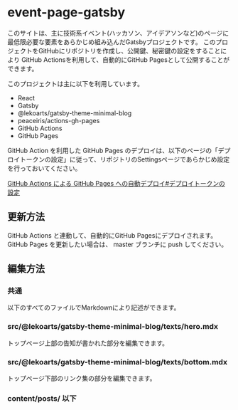 # event-page-gatsby

このサイトは、主に技術系イベント(ハッカソン、アイデアソンなど)のページに最低限必要な要素をあらかじめ組み込んだGatsbyプロジェクトです。
このプロジェクトをGitHubにリポジトリを作成し、公開鍵、秘密鍵の設定をすることにより
GitHub Actionsを利用して、自動的にGitHub Pagesとして公開することができます。

このプロジェクトは主に以下を利用しています。

- React
- Gatsby
- @lekoarts/gatsby-theme-minimal-blog
- peaceiris/actions-gh-pages
- GitHub Actions
- GitHub Pages

GitHub Action を利用した GitHub Pages のデプロイは、以下のページの「デプロイトークンの設定」に従って、リポジトリのSettingsページであらかじめ設定を行っておいてください。

[GitHub Actions による GitHub Pages への自動デプロイ#デプロイトークンの設定](https://qiita.com/peaceiris/items/d401f2e5724fdcb0759d#%E3%83%87%E3%83%97%E3%83%AD%E3%82%A4%E3%83%88%E3%83%BC%E3%82%AF%E3%83%B3%E3%81%AE%E8%A8%AD%E5%AE%9A)


## 更新方法

GitHub Actions と連動して、自動的にGitHub Pagesにデプロイされます。
GitHub Pages を更新したい場合は、 master ブランチに push してください。

## 編集方法

### 共通

以下のすべてのファイルでMarkdownにより記述ができます。

### src/@lekoarts/gatsby-theme-minimal-blog/texts/hero.mdx

トップページ上部の告知が書かれた部分を編集できます。

### src/@lekoarts/gatsby-theme-minimal-blog/texts/bottom.mdx

トップページ下部のリンク集の部分を編集できます。

### content/posts/ 以下

